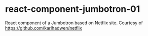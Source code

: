 # react-component-jumbotron-01
React component of a Jumbotron based on Netflix site. Courtesy of https://github.com/karlhadwen/netflix
